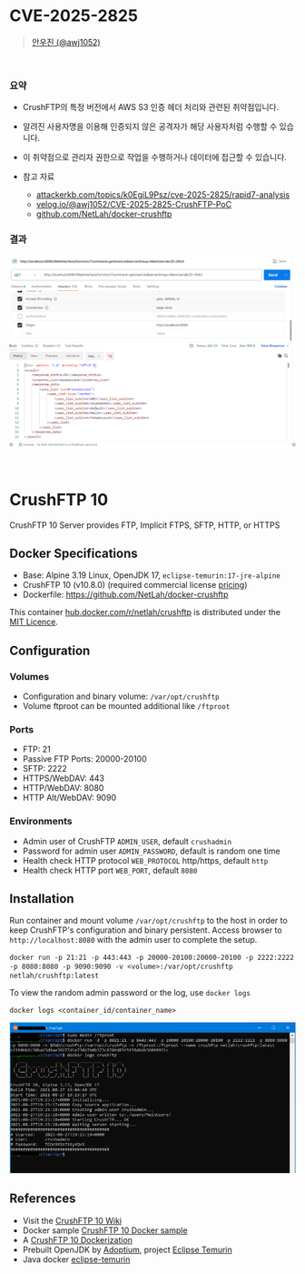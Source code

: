 # CVE-2025-2825

> [안우진 (@awj1052)](https://github.com/awj1052)

<br/>

### 요약

-   CrushFTP의 특정 버전에서 AWS S3 인증 헤더 처리와 관련된 취약점입니다.
-   알려진 사용자명을 이용해 인증되지 않은 공격자가 해당 사용자처럼 수행할 수 있습니다.
-   이 취약점으로 관리자 권한으로 작업을 수행하거나 데이터에 접근할 수 있습니다.

 - 참고 자료
    - [attackerkb.com/topics/k0EgiL9Psz/cve-2025-2825/rapid7-analysis](https://attackerkb.com/topics/k0EgiL9Psz/cve-2025-2825/rapid7-analysis)
    - [velog.io/@awj1052/CVE-2025-2825-CrushFTP-PoC](https://velog.io/@awj1052/CVE-2025-2825-CrushFTP-PoC)
    - [github.com/NetLah/docker-crushftp](https://github.com/NetLah/docker-crushftp)

### 결과

![](result.png)

<br/>

# CrushFTP 10

CrushFTP 10 Server provides FTP, Implicit FTPS, SFTP, HTTP, or HTTPS

## Docker Specifications

- Base: Alpine 3.19 Linux, OpenJDK 17, `eclipse-temurin:17-jre-alpine`
- CrushFTP 10 (v10.8.0) (required commercial license [pricing](https://www.crushftp.com/pricing.html))
- Dockerfile: https://github.com/NetLah/docker-crushftp

This container [hub.docker.com/r/netlah/crushftp](https://hub.docker.com/r/netlah/crushftp) is distributed under the [MIT Licence](LICENSE).

## Configuration

### Volumes

- Configuration and binary volume: `/var/opt/crushftp`
- Volume ftproot can be mounted additional like `/ftproot`

### Ports

- FTP: 21
- Passive FTP Ports: 20000-20100
- SFTP: 2222
- HTTPS/WebDAV: 443
- HTTP/WebDAV: 8080
- HTTP Alt/WebDAV: 9090

### Environments

- Admin user of CrushFTP `ADMIN_USER`, default `crushadmin`
- Password for admin user `ADMIN_PASSWORD`, default is random one time
- Health check HTTP protocol `WEB_PROTOCOL` http/https, default `http`
- Health check HTTP port `WEB_PORT`, default `8080`

## Installation

Run container and mount volume `/var/opt/crushftp` to the host in order to keep CrushFTP's configuration and binary persistent. Access browser to `http://localhost:8080` with the admin user to complete the setup.

```
docker run -p 21:21 -p 443:443 -p 20000-20100:20000-20100 -p 2222:2222 -p 8080:8080 -p 9090:9090 -v <volume>:/var/opt/crushftp netlah/crushftp:latest
```

To view the random admin password or the log, use `docker logs`

```
docker logs <container_id/container_name>
```

![crushftp10-container-startup](https://raw.githubusercontent.com/NetLah/docker-crushftp/main/docs/crushftp10-container-startup.png)

## References

- Visit the [CrushFTP 10 Wiki](https://www.crushftp.com/crush10wiki/)
- Docker sample [CrushFTP 10 Docker sample](https://www.crushftp.com/crush10wiki/Wiki.jsp?page=Docker)
- A [CrushFTP 10 Dockerization](https://github.com/MarkusMcNugen/docker-CrushFTP)
- Prebuilt OpenJDK by [Adoptium](https://adoptium.net/), project [Eclipse Temurin](https://adoptium.net/temurin/)
- Java docker [eclipse-temurin](https://hub.docker.com/_/eclipse-temurin)
